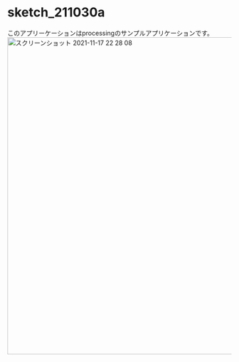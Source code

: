# sketch_211030a
このアプリーケーションはprocessingのサンプルアプリケーションです。
<img width="712" alt="スクリーンショット 2021-11-17 22 28 08" src="https://user-images.githubusercontent.com/86868222/142209785-5723cec8-1af2-4738-b3a2-efb6e3065949.png">
